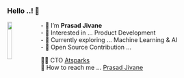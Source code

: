 ### Hello ..! 👋

<!--
**prasadjivane/prasadjivane** is a ✨ _special_ ✨ repository because its `README.md` (this file) appears on your GitHub profile.

Here are some ideas to get you started:

- 🔭 I’m currently working on ...
- 🌱 I’m currently learning ...
- 👯 I’m looking to collaborate on ...
- 🤔 I’m looking for help with ...
- 💬 Ask me about ...
- 📫 How to reach me: ...
- 😄 Pronouns: ...
- ⚡ Fun fact: ...
-->

<img align="left" width="15%" src="https://avatars.githubusercontent.com/u/26869583?s=400&u=8c9a996345561857883551a696cfd390c0a0930b&v=4">
- 👋 I’m <strong>Prasad Jivane</strong><br>
- 👀 Interested in ... Product Development <br>
- 🌱 Currently exploring ... Machine Learning & AI<br>
- 💞️ Open Source Contribution ... <br>

🧑‍💻	CTO [Atsparks](https://atsparks.org)<br>
💬 How to reach me ... [Prasad Jivane](https://github.com/prasadjivane)
